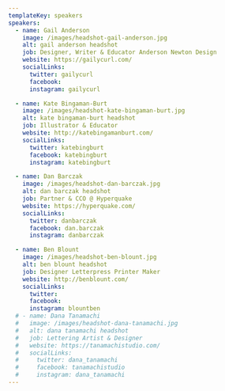 ```yaml
---
templateKey: speakers
speakers:
  - name: Gail Anderson
    image: /images/headshot-gail-anderson.jpg
    alt: gail anderson headshot
    job: Designer, Writer & Educator Anderson Newton Design
    website: https://gailycurl.com/
    socialLinks:
      twitter: gailycurl
      facebook:
      instagram: gailycurl

  - name: Kate Bingaman-Burt
    image: /images/headshot-kate-bingaman-burt.jpg
    alt: kate bingaman-burt headshot
    job: Illustrator & Educator
    website: http://katebingamanburt.com/
    socialLinks:
      twitter: katebingburt
      facebook: katebingburt
      instagram: katebingburt

  - name: Dan Barczak
    image: /images/headshot-dan-barczak.jpg
    alt: dan barczak headshot
    job: Partner & CCO @ Hyperquake
    website: https://hyperquake.com/
    socialLinks:
      twitter: danbarczak
      facebook: dan.barczak
      instagram: danbarczak

  - name: Ben Blount
    image: /images/headshot-ben-blount.jpg
    alt: ben blount headshot
    job: Designer Letterpress Printer Maker
    website: http://benblount.com/
    socialLinks:
      twitter:
      facebook:
      instagram: blountben
  # - name: Dana Tanamachi
  #   image: /images/headshot-dana-tanamachi.jpg
  #   alt: dana tanamachi headshot
  #   job: Lettering Artist & Designer
  #   website: https://tanamachistudio.com/
  #   socialLinks:
  #     twitter: dana_tanamachi
  #     facebook: tanamachistudio
  #     instagram: dana_tanamachi
---
```

